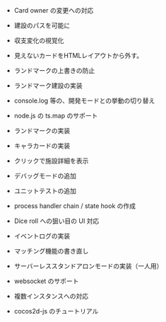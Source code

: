 * Card owner の変更への対応
* 建設のパスを可能に
* 収支変化の視覚化
* 見えないカードをHTMLレイアウトから外す。
* ランドマークの上書きの防止
* ランドマーク建設の実装

* console.log 等の、開発モードとの挙動の切り替え
* node.js の ts.map のサポート
* ランドマークの実装
* キャラカードの実装
* クリックで施設詳細を表示
* デバッグモードの追加
* ユニットテストの追加
* process handler chain / state hook の作成
* Dice roll への狙い目の UI 対応
* イベントログの実装
* マッチング機能の書き直し
* サーバーレススタンドアロンモードの実装（一人用）

* websocket のサポート

* 複数インスタンスへの対応
* cocos2d-js のチュートリアル
